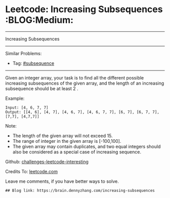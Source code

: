 # Leetcode: Increasing Subsequences     :BLOG:Medium:


---

Increasing Subsequences  

---

Similar Problems:  
-   Tag: [#subsequence](https://brain.dennyzhang.com/tag/subsequence)

---

Given an integer array, your task is to find all the different possible increasing subsequences of the given array, and the length of an increasing subsequence should be at least 2 .  

Example:  

    Input: [4, 6, 7, 7]
    Output: [[4, 6], [4, 7], [4, 6, 7], [4, 6, 7, 7], [6, 7], [6, 7, 7], [7,7], [4,7,7]]

Note:  
-   The length of the given array will not exceed 15.
-   The range of integer in the given array is [-100,100].
-   The given array may contain duplicates, and two equal integers should also be considered as a special case of increasing sequence.

Github: [challenges-leetcode-interesting](https://github.com/DennyZhang/challenges-leetcode-interesting/tree/master/increasing-subsequences)  

Credits To: [leetcode.com](https://leetcode.com/problems/increasing-subsequences/description/)  

Leave me comments, if you have better ways to solve.  

    ## Blog link: https://brain.dennyzhang.com/increasing-subsequences